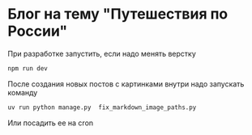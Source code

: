 # Блог на тему "Путешествия по России"

При разработке запустить, если надо менять верстку 
```bash
npm run dev
```
После создания новых постов с картинками внутри надо запускать команду 
```bash
uv run python manage.py  fix_markdown_image_paths.py
```
Или посадить ее на cron